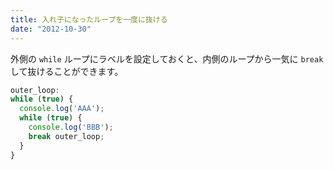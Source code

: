 ```yaml
---
title: 入れ子になったループを一度に抜ける
date: "2012-10-30"
---
```


外側の `while` ループにラベルを設定しておくと、内側のループから一気に `break` して抜けることができます。

```javascript
outer_loop:
while (true) {
  console.log('AAA');
  while (true) {
    console.log('BBB');
    break outer_loop;
  }
}
```

